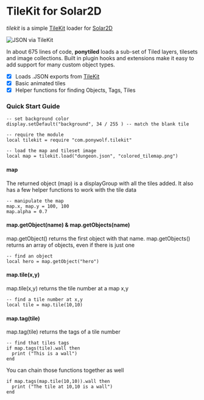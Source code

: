 # TileKit for Solar2D
*tilekit* is a simple [TileKit](https://rxi.itch.io/tilekit) loader for [Solar2D](http://solar2d.com/)

![JSON via TileKit](https://img.itch.zone/aW1nLzM3MzM1MjkucG5n/original/NxjIjz.png)

In about 675 lines of code, **ponytiled** loads a sub-set of Tiled layers, tilesets and image collections. Built in plugin hooks and extensions make it easy to add support for many custom object types.

- [x] Loads .JSON exports from [TileKit](https://rxi.itch.io/tilekit)
- [x] Basic animated tiles
- [x] Helper functions for finding Objects, Tags, Tiles

### Quick Start Guide

```
-- set background color
display.setDefault("background", 34 / 255 ) -- match the blank tile

-- require the module
local tilekit = require "com.ponywolf.tilekit"

-- load the map and tileset image
local map = tilekit.load("dungeon.json", "colored_tilemap.png")
```

#### map

The returned object (map) is a displayGroup with all the tiles added. It also has a few helper functions to work with the tile data

```
-- manipulate the map
map.x, map.y = 100, 100
map.alpha = 0.7
```

#### map.getObject(name) & map.getObjects(name)

map.getObject() returns the first object with that name. map.getObjects() returns an array of objects, even if there is just one

```
-- find an object
local hero = map.getObject("hero")
```

#### map.tile(x,y)

map.tile(x,y) returns the tile number at a map x,y

```
-- find a tile number at x,y
local tile = map.tile(10,10)
```
#### map.tag(tile)

map.tag(tile) returns the tags of a tile number

```
-- find that tiles tags
if map.tags(tile).wall then
  print ("This is a wall")
end
```

You can chain those functions together as well

```
if map.tags(map.tile(10,10)).wall then
  print ("The tile at 10,10 is a wall")
end
```
